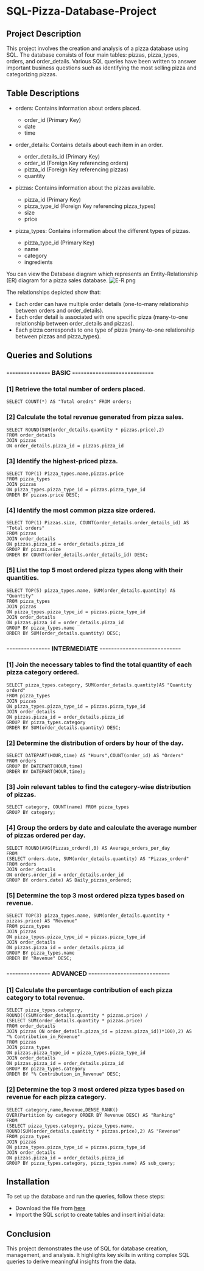 
# SQL-Pizza-Database-Project


## Project Description

This project involves the creation and analysis of a pizza database using SQL. The database consists of four main tables: pizzas, pizza_types, orders, and order_details. Various SQL queries have been written to answer important business questions such as identifying the most selling pizza and categorizing pizzas.

## Table Descriptions

- orders: Contains information about orders placed. 
    - order_id (Primary Key)
    - date
    - time
    
- order_details: Contains details about each item in an order.
    - order_details_id (Primary Key)
    - order_id (Foreign Key referencing orders)
    - pizza_id (Foreign Key referencing pizzas)
    - quantity
- pizzas: Contains information about the pizzas available.
    - pizza_id (Primary Key)
    - pizza_type_id (Foreign Key referencing pizza_types)
    - size
    - price
- pizza_types: Contains information about the different types of pizzas.
    - pizza_type_id (Primary Key)
    - name
    - category
    - ingredients

You can view the Database diagram which represents an Entity-Relationship (ER) diagram for a pizza sales database. 
![E-R.png](https://raw.githubusercontent.com/Deepak2002kumar/SQL-Pizza-Database-Project/main/E-R.png)

The relationships depicted show that:

- Each order can have multiple order details (one-to-many relationship between orders and order_details).
- Each order detail is associated with one specific pizza (many-to-one relationship between order_details and pizzas).
- Each pizza corresponds to one type of pizza (many-to-one relationship between pizzas and pizza_types).

## Queries and Solutions
### --------------- BASIC ----------------------------
### [1] Retrieve the total number of orders placed.
    SELECT COUNT(*) AS "Total oredrs" FROM orders;

### [2] Calculate the total revenue generated from pizza sales.
    SELECT ROUND(SUM(order_details.quantity * pizzas.price),2) 
    FROM order_details 
    JOIN pizzas 
    ON order_details.pizza_id = pizzas.pizza_id

### [3] Identify the highest-priced pizza.
    SELECT TOP(1) Pizza_types.name,pizzas.price 
    FROM pizza_types 
    JOIN pizzas 
    ON pizza_types.pizza_type_id = pizzas.pizza_type_id 
    ORDER BY pizzas.price DESC;

### [4] Identify the most common pizza size ordered.
    SELECT TOP(1) Pizzas.size, COUNT(order_details.order_details_id) AS "Total orders"
    FROM pizzas 
    JOIN order_details 
    ON pizzas.pizza_id = order_details.pizza_id 
    GROUP BY pizzas.size 
    ORDER BY COUNT(order_details.order_details_id) DESC;

### [5] List the top 5 most ordered pizza types along with their quantities.
    SELECT TOP(5) pizza_types.name, SUM(order_details.quantity) AS "Quantity"
    FROM pizza_types 
    JOIN pizzas 
    ON pizza_types.pizza_type_id = pizzas.pizza_type_id
    JOIN order_details 
    ON pizzas.pizza_id = order_details.pizza_id 
    GROUP BY pizza_types.name 
    ORDER BY SUM(order_details.quantity) DESC;

### --------------- INTERMEDIATE ----------------------------
### [1] Join the necessary tables to find the total quantity of each pizza category ordered.
    SELECT pizza_types.category, SUM(order_details.quantity)AS "Quantity orderd"
    FROM pizza_types
    JOIN pizzas 
    ON pizza_types.pizza_type_id = pizzas.pizza_type_id 
    JOIN order_details 
    ON pizzas.pizza_id = order_details.pizza_id 
    GROUP BY pizza_types.category
    ORDER BY SUM(order_details.quantity) DESC;
### [2] Determine the distribution of orders by hour of the day.
    SELECT DATEPART(HOUR,time) AS "Hours",COUNT(order_id) AS "Orders" 
    FROM orders
    GROUP BY DATEPART(HOUR,time)
    ORDER BY DATEPART(HOUR,time); 

### [3] Join relevant tables to find the category-wise distribution of pizzas.
    SELECT category, COUNT(name) FROM pizza_types 
    GROUP BY category;
### [4] Group the orders by date and calculate the average number of pizzas ordered per day.
    SELECT ROUND(AVG(Pizzas_orderd),0) AS Average_orders_per_day
    FROM 
    (SELECT orders.date, SUM(order_details.quantity) AS "Pizzas_orderd" 
    FROM orders 
    JOIN order_details 
    ON orders.order_id = order_details.order_id 
    GROUP BY orders.date) AS Daily_pizzas_ordered;
### [5] Determine the top 3 most ordered pizza types based on revenue.
    SELECT TOP(3) pizza_types.name, SUM(order_details.quantity * pizzas.price) AS "Revenue"
    FROM pizza_types 
    JOIN pizzas 
    ON pizza_types.pizza_type_id = pizzas.pizza_type_id 
    JOIN order_details 
    ON pizzas.pizza_id = order_details.pizza_id 
    GROUP BY pizza_types.name
    ORDER BY "Revenue" DESC;

### --------------- ADVANCED ----------------------------
### [1] Calculate the percentage contribution of each pizza category to total revenue.
    SELECT pizza_types.category, 
	ROUND(((SUM(order_details.quantity * pizzas.price) / 
	(SELECT SUM(order_details.quantity * pizzas.price) 
	FROM order_details 
	JOIN pizzas ON order_details.pizza_id = pizzas.pizza_id))*100),2) AS "% Contribution_in_Revenue"
    FROM pizzas 
    JOIN pizza_types 
    ON pizzas.pizza_type_id = pizza_types.pizza_type_id 
    JOIN order_details 
    ON pizzas.pizza_id = order_details.pizza_id
    GROUP BY pizza_types.category
    ORDER BY "% Contribution_in_Revenue" DESC;
### [2]	Determine the top 3 most ordered pizza types based on revenue for each pizza category.
    SELECT category,name,Revenue,DENSE_RANK() 
    OVER(Partition by category ORDER BY Revenue DESC) AS "Ranking"
    FROM
    (SELECT pizza_types.category, pizza_types.name,
    ROUND(SUM(order_details.quantity * pizzas.price),2) AS "Revenue" 
    FROM pizza_types 
    JOIN pizzas 
    ON pizza_types.pizza_type_id = pizzas.pizza_type_id 
    JOIN order_details 
    ON pizzas.pizza_id = order_details.pizza_id 
    GROUP BY pizza_types.category, pizza_types.name) AS sub_query;

## Installation
To set up the database and run the queries, follow these steps:

-   Download the file from [here](https://github.com/Deepak2002kumar/SQL-Pizza-Database-Project/blob/main/Pizza_hub.sql)
- Import the SQL script to create tables and insert initial data:



## Conclusion
This project demonstrates the use of SQL for database creation, management, and analysis. It highlights key skills in writing complex SQL queries to derive meaningful insights from the data.

    
